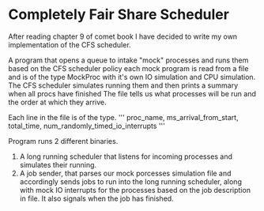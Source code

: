 # Completely Fair Share Scheduler

After reading chapter 9 of comet book I have decided to write my own implementation of the CFS scheduler.


A program that opens a queue to intake "mock" processes and runs them based on the CFS scheduler policy each mock program is read from a file and is of the type MockProc with it's own IO simulation and CPU simulation.
The CFS scheduler simulates running them and then prints a summary when all procs have finished
The file tells us what processes will be run and the order at which they arrive.

Each line in the file is of the type.
'''
proc_name, ms_arrival_from_start, total_time, num_randomly_timed_io_interrupts
'''

Program runs 2 different binaries.
1. A long running scheduler that listens for incoming processes and simulates
their running.
2. A job sender, that parses our mock porcesses simulation file and accordingly sends jobs to run into the long running scheduler, along with mock IO interrupts for the processes based on the job description in file. It also signals when the job has finished.
